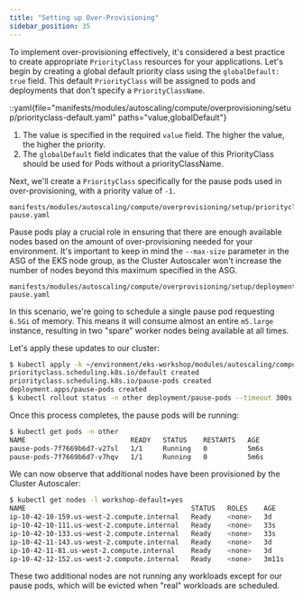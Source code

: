 ```yaml
---
title: "Setting up Over-Provisioning"
sidebar_position: 35
---
```


To implement over-provisioning effectively, it's considered a best practice to create appropriate `PriorityClass` resources for your applications. Let's begin by creating a global default priority class using the `globalDefault: true` field. This default `PriorityClass` will be assigned to pods and deployments that don't specify a `PriorityClassName`.

::yaml{file="manifests/modules/autoscaling/compute/overprovisioning/setup/priorityclass-default.yaml" paths="value,globalDefault"}

1. The value is specified in the required `value` field. The higher the value, the higher the priority.
2. The `globalDefault` field indicates that the value of this PriorityClass should be used for Pods without a priorityClassName.

Next, we'll create a `PriorityClass` specifically for the pause pods used in over-provisioning, with a priority value of `-1`.

```file
manifests/modules/autoscaling/compute/overprovisioning/setup/priorityclass-pause.yaml
```

Pause pods play a crucial role in ensuring that there are enough available nodes based on the amount of over-provisioning needed for your environment. It's important to keep in mind the `--max-size` parameter in the ASG of the EKS node group, as the Cluster Autoscaler won't increase the number of nodes beyond this maximum specified in the ASG.

```file
manifests/modules/autoscaling/compute/overprovisioning/setup/deployment-pause.yaml
```

In this scenario, we're going to schedule a single pause pod requesting `6.5Gi` of memory. This means it will consume almost an entire `m5.large` instance, resulting in two "spare" worker nodes being available at all times.

Let's apply these updates to our cluster:

```bash timeout=340 hook=overprovisioning-setup
$ kubectl apply -k ~/environment/eks-workshop/modules/autoscaling/compute/overprovisioning/setup
priorityclass.scheduling.k8s.io/default created
priorityclass.scheduling.k8s.io/pause-pods created
deployment.apps/pause-pods created
$ kubectl rollout status -n other deployment/pause-pods --timeout 300s
```

Once this process completes, the pause pods will be running:

```bash
$ kubectl get pods -n other
NAME                          READY   STATUS    RESTARTS   AGE
pause-pods-7f7669b6d7-v27sl   1/1     Running   0          5m6s
pause-pods-7f7669b6d7-v7hqv   1/1     Running   0          5m6s
```

We can now observe that additional nodes have been provisioned by the Cluster Autoscaler:

```bash
$ kubectl get nodes -l workshop-default=yes
NAME                                         STATUS   ROLES    AGE     VERSION
ip-10-42-10-159.us-west-2.compute.internal   Ready    <none>   3d      vVAR::KUBERNETES_NODE_VERSION
ip-10-42-10-111.us-west-2.compute.internal   Ready    <none>   33s     vVAR::KUBERNETES_NODE_VERSION
ip-10-42-10-133.us-west-2.compute.internal   Ready    <none>   33s     vVAR::KUBERNETES_NODE_VERSION
ip-10-42-11-143.us-west-2.compute.internal   Ready    <none>   3d      vVAR::KUBERNETES_NODE_VERSION
ip-10-42-11-81.us-west-2.compute.internal    Ready    <none>   3d      vVAR::KUBERNETES_NODE_VERSION
ip-10-42-12-152.us-west-2.compute.internal   Ready    <none>   3m11s   vVAR::KUBERNETES_NODE_VERSION
```

These two additional nodes are not running any workloads except for our pause pods, which will be evicted when "real" workloads are scheduled.
